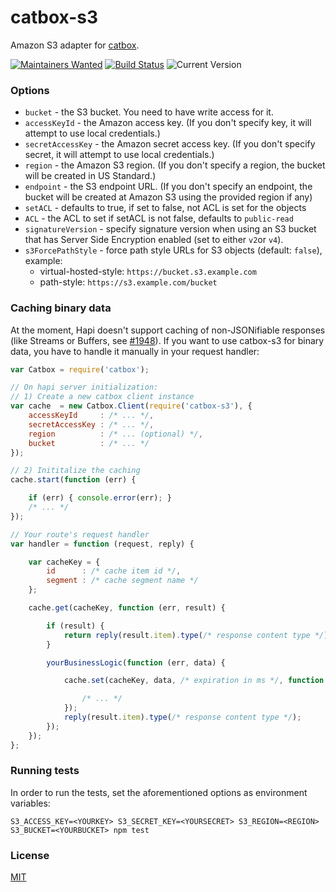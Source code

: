 # catbox-s3

Amazon S3 adapter for [catbox](https://github.com/hapijs/catbox).

[![Maintainers Wanted](https://img.shields.io/badge/maintainers-wanted-red.svg)](https://github.com/fhemberger/catbox-s3/issues/56)
[![Build Status](https://travis-ci.org/fhemberger/catbox-s3.svg?branch=master)](http://travis-ci.org/fhemberger/catbox-s3) ![Current Version](https://img.shields.io/npm/v/catbox-s3.svg)

### Options

- `bucket` - the S3 bucket. You need to have write access for it.
- `accessKeyId` - the Amazon access key. (If you don't specify key, it will attempt to use local credentials.)
- `secretAccessKey` - the Amazon secret access key. (If you don't specify secret, it will attempt to use local credentials.)
- `region` - the Amazon S3 region. (If you don't specify a region, the bucket will be created in US Standard.)
- `endpoint` - the S3 endpoint URL. (If you don't specify an endpoint, the bucket will be created at Amazon S3 using the provided region if any)
- `setACL` - defaults to true, if set to false, not ACL is set for the objects
- `ACL` - the ACL to set if setACL is not false, defaults to `public-read`
- `signatureVersion` - specify signature version when using an S3 bucket that has Server Side Encryption enabled (set to either `v2`or `v4`).
- `s3ForcePathStyle` - force path style URLs for S3 objects (default: `false`), example:
    - virtual-hosted-style: `https://bucket.s3.example.com`
    - path-style: `https://s3.example.com/bucket`


### Caching binary data

At the moment, Hapi doesn't support caching of non-JSONifiable responses (like Streams or Buffers, see [#1948](https://github.com/hapijs/hapi/issues/1948)).
If you want to use catbox-s3 for binary data, you have to handle it manually in your request handler:

```javascript
var Catbox = require('catbox');

// On hapi server initialization:
// 1) Create a new catbox client instance
var cache  = new Catbox.Client(require('catbox-s3'), {
    accessKeyId     : /* ... */,
    secretAccessKey : /* ... */,
    region          : /* ... (optional) */,
    bucket          : /* ... */
});

// 2) Inititalize the caching
cache.start(function (err) {

    if (err) { console.error(err); }
    /* ... */
});

// Your route's request handler
var handler = function (request, reply) {

    var cacheKey = {
        id      : /* cache item id */,
        segment : /* cache segment name */
    };

    cache.get(cacheKey, function (err, result) {

        if (result) {
            return reply(result.item).type(/* response content type */);
        }

        yourBusinessLogic(function (err, data) {

            cache.set(cacheKey, data, /* expiration in ms */, function (err) {

                /* ... */
            });
            reply(result.item).type(/* response content type */);
        });
    });
};

```

### Running tests

In order to run the tests, set the aforementioned options as environment variables:

```shell
S3_ACCESS_KEY=<YOURKEY> S3_SECRET_KEY=<YOURSECRET> S3_REGION=<REGION> S3_BUCKET=<YOURBUCKET> npm test
```


### License

[MIT](LICENSE.txt)
